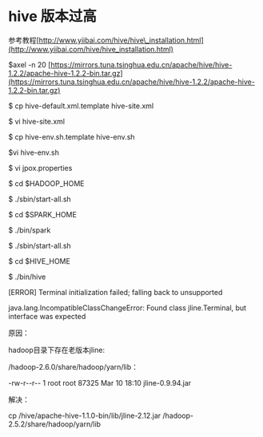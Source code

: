 # hive 版本过高

参考教程[http://www.yiibai.com/hive/hive\_installation.html](http://www.yiibai.com/hive/hive_installation.html)

$axel -n 20 [https://mirrors.tuna.tsinghua.edu.cn/apache/hive/hive-1.2.2/apache-hive-1.2.2-bin.tar.gz](https://mirrors.tuna.tsinghua.edu.cn/apache/hive/hive-1.2.2/apache-hive-1.2.2-bin.tar.gz)

$ cp hive-default.xml.template hive-site.xml

$ vi hive-site.xml

$ cp hive-env.sh.template hive-env.sh

$vi hive-env.sh

$ vi jpox.properties

$  cd $HADOOP\_HOME

$ ./sbin/start-all.sh

$  cd $SPARK\_HOME

$  ./bin/spark

$  ./sbin/start-all.sh

$  cd $HIVE\_HOME

$  ./bin/hive

\[ERROR\] Terminal initialization failed; falling back to unsupported

java.lang.IncompatibleClassChangeError: Found class jline.Terminal, but interface was expected

原因：



hadoop目录下存在老版本jline:



/hadoop-2.6.0/share/hadoop/yarn/lib：



-rw-r--r-- 1 root root  87325 Mar 10 18:10 jline-0.9.94.jar



解决：



cp /hive/apache-hive-1.1.0-bin/lib/jline-2.12.jar /hadoop-2.5.2/share/hadoop/yarn/lib





